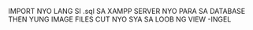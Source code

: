 IMPORT NYO LANG SI .sql SA XAMPP SERVER NYO PARA SA DATABASE THEN YUNG IMAGE FILES CUT NYO SYA SA LOOB NG VIEW -INGEL
